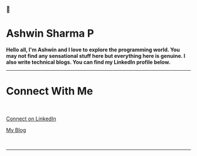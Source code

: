 ### 👋
# Ashwin Sharma P

**Hello all, I'm Ashwin and I love to explore the programming world.
You may not find any sensational stuff here but everything here is genuine.
I also write technical blogs.
You can find my LinkedIn profile below.**


-----

# Connect With Me

<br>

<p>
<a href="https://linkedin.com/in/ashwinsharmap">
Connect on LinkedIn
</a> 
</p>

<p>
<a href="https://aiwithash.data.blog/">
My Blog
</a>
</p>

<br>

-----

<!--
**ashwinsharmap/ashwinsharmap** is a ✨ _special_ ✨ repository because its `README.md` (this file) appears on your GitHub profile.

Here are some ideas to get you started:

- 🔭 I’m currently working on ...
- 🌱 I’m currently learning ...
- 👯 I’m looking to collaborate on ...
- 🤔 I’m looking for help with ...
- 💬 Ask me about ...
- 📫 How to reach me: ...
- 😄 Pronouns: ...
- ⚡ Fun fact: ...
-->
